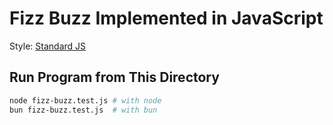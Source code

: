 # Fizz Buzz Implemented in JavaScript

Style: [Standard JS][0]

## Run Program from This Directory

```bash
node fizz-buzz.test.js # with node
bun fizz-buzz.test.js  # with bun
```

[0]: https://github.com/standard/standard

